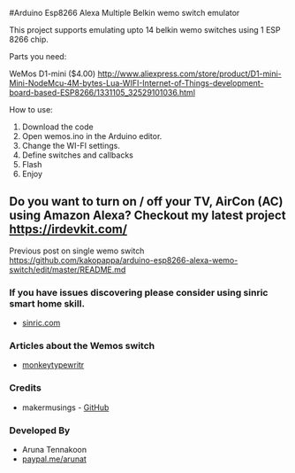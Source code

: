 #Arduino Esp8266 Alexa Multiple Belkin wemo switch emulator

This project supports emulating upto 14 belkin wemo switches using 1 ESP 8266  chip.

Parts you need:

WeMos D1-mini ($4.00)  http://www.aliexpress.com/store/product/D1-mini-Mini-NodeMcu-4M-bytes-Lua-WIFI-Internet-of-Things-development-board-based-ESP8266/1331105_32529101036.html

How to use:

1. Download the code
2. Open wemos.ino in the Arduino editor.
2. Change the WI-FI settings. 
3. Define switches and callbacks
3. Flash 
4. Enjoy

## Do you want to turn on / off your TV, AirCon (AC) using Amazon Alexa? Checkout my latest project https://irdevkit.com/

Previous post on single wemo switch
https://github.com/kakopappa/arduino-esp8266-alexa-wemo-switch/edit/master/README.md

### If you have issues discovering please consider using sinric smart home skill. 
* [sinric.com](https://sinric.com)


### Articles about the Wemos switch
* [monkeytypewritr](https://medium.com/@monkeytypewritr/amazon-echo-esp8266-iot-a42076daafa5#.oc4od1xa0)


### Credits

- makermusings - [GitHub](https://github.com/makermusings/fauxmo)

### Developed By

* Aruna Tennakoon
 * [paypal.me/arunat](http://paypal.me/arunat)
